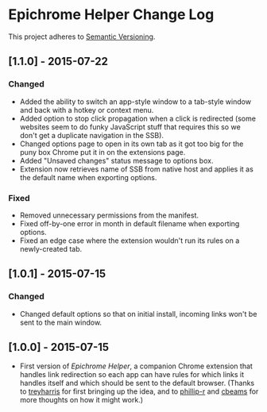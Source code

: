 # Epichrome Helper Change Log
This project adheres to [Semantic Versioning](http://semver.org/).

## [1.1.0] - 2015-07-22
### Changed
- Added the ability to switch an app-style window to a tab-style window and back with a hotkey or context menu.
- Added option to stop click propagation when a click is redirected (some websites seem to do funky JavaScript stuff that requires this so we don't get a duplicate navigation in the SSB).
- Changed options page to open in its own tab as it got too big for the puny box Chrome put it in on the extensions page.
- Added "Unsaved changes" status message to options box.
- Extension now retrieves name of SSB from native host and applies it as the default name when exporting options.

### Fixed
- Removed unnecessary permissions from the manifest.
- Fixed off-by-one error in month in default filename when exporting options.
- Fixed an edge case where the extension wouldn't run its rules on a newly-created tab.

## [1.0.1] - 2015-07-15
### Changed
- Changed default options so that on initial install, incoming links won't be sent to the main window.

## [1.0.0] - 2015-07-15
- First version of *Epichrome Helper*, a companion Chrome extension that handles link redirection so each app can have rules for which links it handles itself and which should be sent to the default browser. (Thanks to [treyharris](https://github.com/treyharris "treyharris") for first bringing up the idea, and to [phillip-r](https://github.com/phillip-r "phillip-r") and [cbeams](https://github.com/cbeams "cbeams") for more thoughts on how it might work.)
